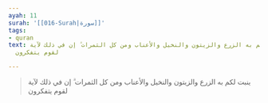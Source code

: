 ```yaml
---
ayah: 11
surah: '[[016-Surah|سورة]]'
tags:
- quran
text: ينبت لكم به الزرع والزيتون والنخيل والأعناب ومن كل الثمرات ۗ إن في ذلك لآية
  لقوم يتفكرون

---
```

> ينبت لكم به الزرع والزيتون والنخيل والأعناب ومن كل الثمرات ۗ إن في ذلك لآية لقوم يتفكرون
